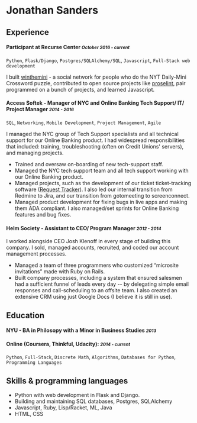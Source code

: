 # Jonathan Sanders

## Experience


#### Participant at Recurse Center  <small>*October 2016 - current*</small>
`Python`, `Flask/Django`, `Postgres/SQLAlchemy/SQL`, `Javascript`, `Full-Stack web development`

I built [winthemini](https://github.com/j10sanders/crossword) - a social network for people who do the NYT Daily-Mini Crossword puzzle, contributed to open source projects like [proselint](http://proselint.com/), pair programmed on a bunch of projects, and learned Javascript. 



#### Access Softek - Manager of NYC and Online Banking Tech Support/ IT/ Project Manager <small>*2014 - 2016*</small>

`SQL`, `Networking`, `Mobile Development`, `Project Management`, `Agile`

I managed the NYC group of Tech Support specialists and all technical support for our Online Banking product. I had widespread responsibilities that included: training, troubleshooting (often on Credit Unions' servers), and managing projects.

- Trained and oversaw on-boarding of new tech-support staff.
- Managed the NYC tech support team and all tech support working with our Online Banking product.
- Managed projects, such as the development of our ticket ticket-tracking software ([Request Tracker](https://bestpractical.com/request-tracker)).  I also led our internal transition from Redmine to Jira, and our transition from gotomeeting to screenconnect.
- Managed product development for fixing bugs in live apps and making them ADA compliant.  I also managed/set sprints for Online Banking features and bug fixes.


#### Helm Society - Assistant to CEO/ Program Manager <small>*2012 - 2014*</small>


I worked alongside CEO Josh Klenoff in every stage of building this company.  I sold, managed accounts, recruited, and coded our account management processes.

- Managed a team of three programmers who customized “microsite invitations” made with Ruby on Rails.
- Built company processes, including a system that ensured salesmen had a sufficient funnel of leads every day -- by delegating simple email responses and call-scheduling to an offsite team.  I also created an extensive CRM using just Google Docs (I believe it is still in use).



## Education

#### NYU - BA in Philosopy with a Minor in Business Studies  <small>*2013*</small>

#### Online (Coursera, Thinkful, Udacity): <small>*2014 - current*</small>
`Python`, `Full-Stack`, `Discrete Math`, `Algorithms`, `Databases for Python`, `Programming Languages`


## Skills & programming languages

- Python with web development in Flask and Django.
- Building and maintaining SQL databases, Postgres, SQLAlchemy
- Javascript, Ruby, Lisp/Racket, ML, Java
- HTML, CSS
